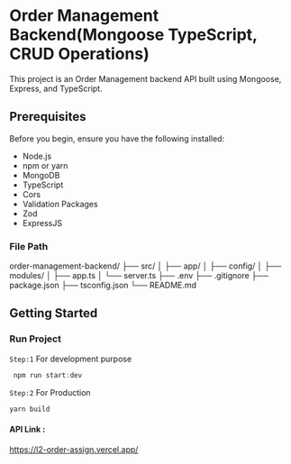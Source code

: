# Order Management Backend(Mongoose TypeScript, CRUD Operations)

This project is an Order Management backend API built using Mongoose, Express, and TypeScript.

## Prerequisites

Before you begin, ensure you have the following installed:

- Node.js
- npm or yarn
- MongoDB
- TypeScript
- Cors
- Validation Packages
- Zod
- ExpressJS

### File Path

order-management-backend/
├── src/
│ ├── app/
│ ├── config/
│ ├── modules/
│ ├── app.ts
│ └── server.ts
├── .env
├── .gitignore
├── package.json
├── tsconfig.json
└── README.md

## Getting Started

### Run Project

`Step:1` For development purpose

```typescript
 npm run start:dev
```

`Step:2` For Production

```typescript
yarn build
```

#### API Link :

https://l2-order-assign.vercel.app/
